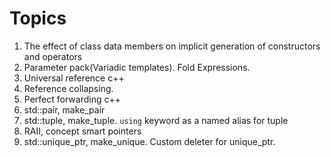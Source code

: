 # Topics
1. The effect of class data members on implicit generation of constructors and operators
2. Parameter pack(Variadic templates). Fold Expressions.
3. Universal reference c++
4. Reference collapsing.
5. Perfect forwarding c++
6. std::pair, make_pair
7. std::tuple, make_tuple. `using` keyword as a named alias for tuple 
8. RAII, concept smart pointers
9. std::unique_ptr, make_unique. Custom deleter for unique_ptr.
